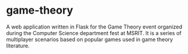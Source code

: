 # game-theory
A web application written in Flask for the Game Theory event organized during the Computer Science department fest at MSRIT. It is a series of multiplayer scenarios based on popular games used in game theory literature.
